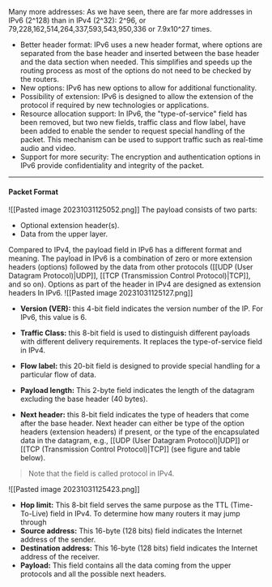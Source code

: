 Many more addresses: As we have seen, there are far more addresses in IPv6 (2^128) than in IPv4 (2^32): 2^96, or 79,228,162,514,264,337,593,543,950,336 or 7.9x10^27 times.

* Better header format: IPv6 uses a new header format, where options are separated from the base header and inserted between the base header and the data section when needed. This simplifies and speeds up the routing process as most of the options do not need to be checked by the routers.
* New options: IPv6 has new options to allow for additional functionality.
* Possibility of extension: IPv6 is designed to allow the extension of the protocol if required by new technologies or applications.
* Resource allocation support: In IPv6, the "type-of-service" field has been removed, but two new fields, traffic class and flow label, have been added to enable the sender to request special handling of the packet. This mechanism can be used to support traffic such as real-time audio and video.
* Support for more security: The encryption and authentication options in IPv6 provide confidentiality and integrity of the packet.

***
#### Packet Format
![[Pasted image 20231031125052.png]]
The payload consists of two parts:
* Optional extension header(s).
* Data from the upper layer.

Compared to IPv4, the payload field in IPv6 has a different format and meaning. The payload in IPv6 is a combination of zero or more extension headers (options) followed by the data from other protocols ([[UDP (User Datagram Protocol)|UDP]], [[TCP (Transmission Control Protocol)|TCP]], and so on). Options as part of the header in IPv4 are designed as extension headers In IPv6.
![[Pasted image 20231031125127.png]]

* **Version (VER):** this 4-bit field indicates the version number of the IP. For IPv6, this value is 6.
* **Traffic Class:** this 8-bit field is used to distinguish different payloads with different delivery requirements. It replaces the type-of-service field in IPv4.
* **Flow label:** this 20-bit field is designed to provide special handling for a particular flow of data.
* **Payload length:** This 2-byte field indicates the length of the datagram excluding the base header (40 bytes).

* **Next header:** this 8-bit field indicates the type of headers that come after the base header. Next header can either be type of the option headers (extension headers) if present, or the type of the encapsulated data in the datagram, e.g., [[UDP (User Datagram Protocol)|UDP]] or [[TCP (Transmission Control Protocol)|TCP]] (see figure and table below). 
>Note that the field is called protocol in IPv4.

![[Pasted image 20231031125423.png]]

* **Hop limit:** This 8-bit field serves the same purpose as the TTL (Time-To-Live) field in IPv4. To determine how many routers it may jump through
* **Source address:** This 16-byte (128 bits) field indicates the Internet address of the sender.
* **Destination address:** This 16-byte (128 bits) field indicates the Internet address of the receiver.
* **Payload:** This field contains all the data coming from the upper protocols and all the possible next headers.
